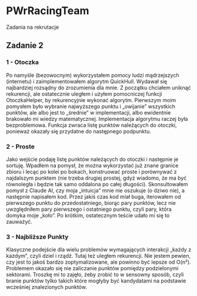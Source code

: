 # PWrRacingTeam
Zadania na rekrutacje

## Zadanie 2
### 1 - Otoczka
Po namyśle (bezowocnym) wykorzystałem pomocy ludzi mądrzejszych (internetu) i zaimplementowałem algorytm QuickHull. Wydawał się najbardziej rozsądny do zrozumienia dla mnie. Z początku chciałem uniknąć rekurencji, ale ostatecznie uległem i użyłem pomocniczej funkcji OtoczkaHelper, by rekurencyjnie wykonać algorytm.
Pierwszym moim pomysłem było wybranie najwyższego punktu i „owijanie” wszystkich punktów, ale albo jest to „średnie” w implementacji, albo ewidentnie brakowało mi wiedzy matematycznej.
Implementacja algorytmu raczej była bezproblemowa. Funkcja zwraca listę punktów należących do otoczki, ponieważ okazały się przydatne do następnego podpunktu.
### 2 - Proste
Jako wejście podaję listę punktów należących do otoczki i następnie je sortuję. Wpadłem na pomysł, że można wykorzystać już znane granice zbioru i lecąc po kolei po bokach, konstruować proste i porównywać z najdalszym punktem (nie trzeba drugiej prostej, gdyż wiadomo, że ma być równoległa i będzie tak samo oddalona po całej długości).
Skonsultowałem pomysł z Claude AI, czy moja „intuicja” mnie nie oszukuje (o dziwo nie), a następnie napisałem kod.
Przez jakiś czas kod miał buga, iterowałem od pierwszego punktu do przedostatniego, biorąc pary punktów, lecz nie uwzględniłem pary pierwszego i ostatniego punktu, czyli pary, która domyka moje „koło”. Po krótkim, ostatecznym teście udało mi się to zauważyć.
### 3 - Najbliższe Punkty
Klasyczne podejście dla wielu problemów wymagających interakcji „każdy z każdym”, czyli dziel i rządź. Tutaj też uległem rekurencji. Nie jestem pewien, czy jest to jakoś bardzo zoptymalizowane, ale powinno być lepsze od O(n²). Problemem okazało się nie zaliczanie punktów pomiędzy podzielonymi sektorami. Troszkę mi to zajęło, żeby zrobić to w sensowny sposób, czyli branie punktów tylko takich które mogłyby być kandydatami na podstawie wcześniej znalezionych punktów.
